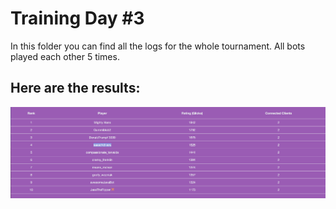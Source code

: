 # Training Day #3

In this folder you can find all the logs for the whole tournament. All bots played each other 5 times.

## Here are the results:

![Ranking Table](./2017-05-17%20Ranking%20Table.png?raw=true)
